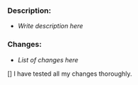 ### Description:

-   _Write description here_

### Changes:

-   _List of changes here_

[] I have tested all my changes thoroughly.
